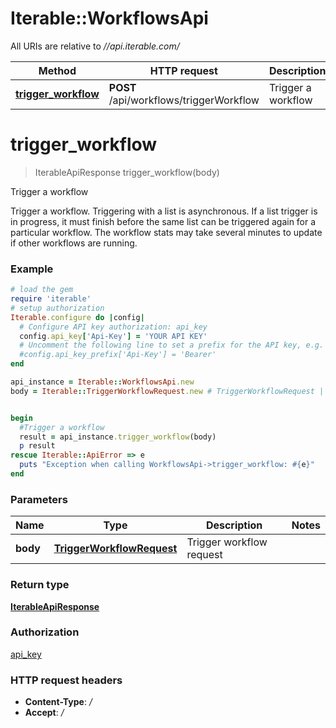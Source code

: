 # Iterable::WorkflowsApi

All URIs are relative to *//api.iterable.com/*

Method | HTTP request | Description
------------- | ------------- | -------------
[**trigger_workflow**](WorkflowsApi.md#trigger_workflow) | **POST** /api/workflows/triggerWorkflow | Trigger a workflow

# **trigger_workflow**
> IterableApiResponse trigger_workflow(body)

Trigger a workflow

Trigger a workflow. Triggering with a list is asynchronous. If a list trigger is in progress, it must finish before the same list can be triggered again for a particular workflow. The workflow stats may take several minutes to update if other workflows are running.

### Example
```ruby
# load the gem
require 'iterable'
# setup authorization
Iterable.configure do |config|
  # Configure API key authorization: api_key
  config.api_key['Api-Key'] = 'YOUR API KEY'
  # Uncomment the following line to set a prefix for the API key, e.g. 'Bearer' (defaults to nil)
  #config.api_key_prefix['Api-Key'] = 'Bearer'
end

api_instance = Iterable::WorkflowsApi.new
body = Iterable::TriggerWorkflowRequest.new # TriggerWorkflowRequest | Trigger workflow request


begin
  #Trigger a workflow
  result = api_instance.trigger_workflow(body)
  p result
rescue Iterable::ApiError => e
  puts "Exception when calling WorkflowsApi->trigger_workflow: #{e}"
end
```

### Parameters

Name | Type | Description  | Notes
------------- | ------------- | ------------- | -------------
 **body** | [**TriggerWorkflowRequest**](TriggerWorkflowRequest.md)| Trigger workflow request | 

### Return type

[**IterableApiResponse**](IterableApiResponse.md)

### Authorization

[api_key](../README.md#api_key)

### HTTP request headers

 - **Content-Type**: */*
 - **Accept**: */*



